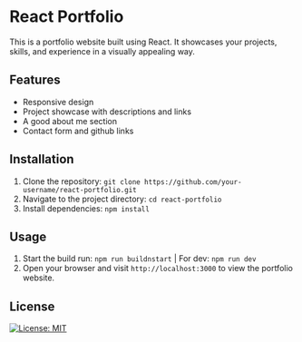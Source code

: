 # React Portfolio

This is a portfolio website built using React. It showcases your projects, skills, and experience in a visually appealing way.

## Features

- Responsive design
- Project showcase with descriptions and links
- A good about me section
- Contact form and github links

## Installation

1. Clone the repository: `git clone https://github.com/your-username/react-portfolio.git`
2. Navigate to the project directory: `cd react-portfolio`
3. Install dependencies: `npm install`

## Usage

1. Start the build run: `npm run buildnstart` | For dev: `npm run dev`
2. Open your browser and visit `http://localhost:3000` to view the portfolio website.

## License

[![License: MIT](https://img.shields.io/badge/License-MIT-blue.svg)](LICENSE.md)
